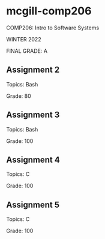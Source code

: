 # mcgill-comp206
COMP206: Intro to Software Systems

WINTER 2022

FINAL GRADE: A

## Assignment 2
Topics: Bash

Grade: 80

## Assignment 3
Topics: Bash

Grade: 100

## Assignment 4
Topics: C

Grade: 100

## Assignment 5
Topics: C

Grade: 100
